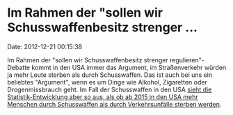 Im Rahmen der \"sollen wir Schusswaffenbesitz strenger \...
===========================================================

Date: 2012-12-21 00:15:38

Im Rahmen der \"sollen wir Schusswaffenbesitz strenger
regulieren\"-Debatte kommt in den USA immer das Argument, im
Straßenverkehr würden ja mehr Leute sterben als durch Schusswaffen. Das
ist auch bei uns ein beliebtes \"Argument\", wenn es um Dinge wie
Alkohol, Zigaretten oder Drogenmissbrauch geht. Im Fall der Schusswaffen
in den USA [sieht die Statistik-Entwicklung aber so aus, als ob ab 2015
in den USA mehr Menschen durch Schusswaffen als durch Verkehrsunfälle
sterben
werden](http://www.bloomberg.com/news/2012-12-19/american-gun-deaths-to-exceed-traffic-fatalities-by-2015.html).
